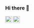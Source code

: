 ### Hi there 👋

<a href="https://www.linkedin.com/in/peter-laurinec-590a8a90/">
  <img align="left" alt="Peter's LinkdeIn" width="22px" src="https://cdn.jsdelivr.net/npm/simple-icons@v3/icons/linkedin.svg" />
</a>
<a href="https://twitter.com/petolauri">
  <img align="left" alt="Peter's Twitter" width="22px" src="https://cdn.jsdelivr.net/npm/simple-icons@3.10.0/icons/twitter.svg" />
</a>


<!--
**PetoLau/PetoLau** is a ✨ _special_ ✨ repository because its `README.md` (this file) appears on your GitHub profile.

Here are some ideas to get you started:

- 🔭 I’m currently working on ...
- 🌱 I’m currently learning ...
- 👯 I’m looking to collaborate on ...
- 🤔 I’m looking for help with ...
- 💬 Ask me about ...
- 📫 How to reach me: ...
- 😄 Pronouns: ...
- ⚡ Fun fact: ...
-->
